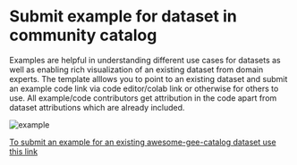 # Submit example for dataset in community catalog

Examples are helpful in understanding different use cases for datasets as well as enabling rich visualization of an existing dataset from domain experts. The template alllows you to point to an existing dataset and submit an example code link via code editor/colab link or otherwise for others to use. All example/code contributors get attribution in the code apart from dataset attributions which are already included.

![example](https://i.imgur.com/HiMR14U.gif)

[To submit an example for an existing awesome-gee-catalog dataset use this link](https://github.com/samapriya/awesome-gee-community-datasets/issues/new?assignees=samapriya%2C+valpasq%2C+edtrochim&labels=code+examples&template=suggest-example-for-existing-awesome-gee-catalog-dataset.md&title=Add+Code+example+for+existing+Dataset+Title%2FName)


